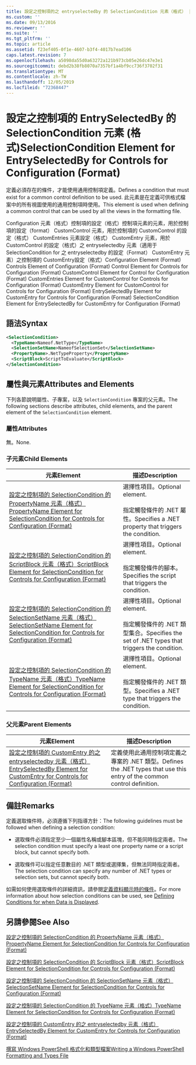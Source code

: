 ```yaml
---
title: 設定之控制項的之 entryselectedby 的 SelectionCondition 元素（格式） |Microsoft Docs
ms.custom: ''
ms.date: 09/13/2016
ms.reviewer: ''
ms.suite: ''
ms.tgt_pltfrm: ''
ms.topic: article
ms.assetid: f23ef405-0f1e-4607-b3f4-4017b7ead106
caps.latest.revision: 7
ms.openlocfilehash: a5098da55d0a63272a121b973cb05e26dc47e3e1
ms.sourcegitcommit: debd2b38fb8070a7357bf1a4bf9cc736f3702f31
ms.translationtype: MT
ms.contentlocale: zh-TW
ms.lasthandoff: 12/05/2019
ms.locfileid: "72368447"
---
```

# <a name="selectioncondition-element-for-entryselectedby-for-controls-for-configuration-format"></a><span data-ttu-id="87e6c-102">設定之控制項的 EntrySelectedBy 的 SelectionCondition 元素 (格式)</span><span class="sxs-lookup"><span data-stu-id="87e6c-102">SelectionCondition Element for EntrySelectedBy for Controls for Configuration (Format)</span></span>

<span data-ttu-id="87e6c-103">定義必須存在的條件，才能使用通用控制項定義。</span><span class="sxs-lookup"><span data-stu-id="87e6c-103">Defines a condition that must exist for a common control definition to be used.</span></span> <span data-ttu-id="87e6c-104">此元素是在定義可供格式檔案中的所有視圖使用的通用控制項時使用。</span><span class="sxs-lookup"><span data-stu-id="87e6c-104">This element is used when defining a common control that can be used by all the views in the formatting file.</span></span>

<span data-ttu-id="87e6c-105">Configuration 元素（格式）控制項的設定（格式）控制項元素的元素，用於控制項的設定（format） CustomControl 元素，用於控制項的 CustomControl 的設定（格式） CustomEntries 元素設定（格式） CustomEntry 元素，用於 CustomControl 的設定（格式）之 entryselectedby 元素（適用于 SelectionCondition for 之 entryselectedby 的設定（Format） CustomEntry 元素）之控制項的 CustomEntry設定（格式）</span><span class="sxs-lookup"><span data-stu-id="87e6c-105">Configuration Element (Format) Controls Element of Configuration (Format) Control Element for Controls for Configuration (Format) CustomControl Element for Control for Configuration (Format) CustomEntries Element for CustomControl for Controls for Configuration (Format) CustomEntry Element for CustomControl for Controls for Configuration (Format) EntrySelectedBy Element for CustomEntry for Controls for Configuration (Format) SelectionCondition Element for EntrySelectedBy for CustomEntry for Configuration (Format)</span></span>

## <a name="syntax"></a><span data-ttu-id="87e6c-106">語法</span><span class="sxs-lookup"><span data-stu-id="87e6c-106">Syntax</span></span>

```xml
<SelectionCondition>
  <TypeName>Nameof.NetType</TypeName>
  <SelectionSetName>NameofSelectionSet</SelectionSetName>
  <PropertyName>.NetTypeProperty</PropertyName>
  <ScriptBlock>ScriptToEvaluate</ScriptBlock>
</SelectionCondition>
```

## <a name="attributes-and-elements"></a><span data-ttu-id="87e6c-107">屬性與元素</span><span class="sxs-lookup"><span data-stu-id="87e6c-107">Attributes and Elements</span></span>

<span data-ttu-id="87e6c-108">下列各節說明屬性、子專案，以及 `SelectionCondition` 專案的父元素。</span><span class="sxs-lookup"><span data-stu-id="87e6c-108">The following sections describe attributes, child elements, and the parent element of the `SelectionCondition` element.</span></span>

### <a name="attributes"></a><span data-ttu-id="87e6c-109">屬性</span><span class="sxs-lookup"><span data-stu-id="87e6c-109">Attributes</span></span>

<span data-ttu-id="87e6c-110">無。</span><span class="sxs-lookup"><span data-stu-id="87e6c-110">None.</span></span>

### <a name="child-elements"></a><span data-ttu-id="87e6c-111">子元素</span><span class="sxs-lookup"><span data-stu-id="87e6c-111">Child Elements</span></span>

|<span data-ttu-id="87e6c-112">元素</span><span class="sxs-lookup"><span data-stu-id="87e6c-112">Element</span></span>|<span data-ttu-id="87e6c-113">描述</span><span class="sxs-lookup"><span data-stu-id="87e6c-113">Description</span></span>|
|-------------|-----------------|
|[<span data-ttu-id="87e6c-114">設定之控制項的 SelectionCondition 的 PropertyName 元素（格式）</span><span class="sxs-lookup"><span data-stu-id="87e6c-114">PropertyName Element for SelectionCondition for Controls for Configuration (Format)</span></span>](./propertyname-element-for-selectioncondition-for-controls-for-configuration-format.md)|<span data-ttu-id="87e6c-115">選擇性項目。</span><span class="sxs-lookup"><span data-stu-id="87e6c-115">Optional element.</span></span><br /><br /> <span data-ttu-id="87e6c-116">指定觸發條件的 .NET 屬性。</span><span class="sxs-lookup"><span data-stu-id="87e6c-116">Specifies a .NET property that triggers the condition.</span></span>|
|[<span data-ttu-id="87e6c-117">設定之控制項的 SelectionCondition 的 ScriptBlock 元素（格式）</span><span class="sxs-lookup"><span data-stu-id="87e6c-117">ScriptBlock Element for SelectionCondition for Controls for Configuration (Format)</span></span>](./scriptblock-element-for-selectioncondition-for-controls-for-configuration-format.md)|<span data-ttu-id="87e6c-118">選擇性項目。</span><span class="sxs-lookup"><span data-stu-id="87e6c-118">Optional element.</span></span><br /><br /> <span data-ttu-id="87e6c-119">指定觸發條件的腳本。</span><span class="sxs-lookup"><span data-stu-id="87e6c-119">Specifies the script that triggers the condition.</span></span>|
|[<span data-ttu-id="87e6c-120">設定之控制項的 SelectionCondition 的 SelectionSetName 元素（格式）</span><span class="sxs-lookup"><span data-stu-id="87e6c-120">SelectionSetName Element for SelectionCondition for Controls for Configuration (Format)</span></span>](./selectionsetname-element-for-selectioncondition-for-controls-for-configuration-format.md)|<span data-ttu-id="87e6c-121">選擇性項目。</span><span class="sxs-lookup"><span data-stu-id="87e6c-121">Optional element.</span></span><br /><br /> <span data-ttu-id="87e6c-122">指定觸發條件的 .NET 類型集合。</span><span class="sxs-lookup"><span data-stu-id="87e6c-122">Specifies the set of .NET types that triggers the condition.</span></span>|
|[<span data-ttu-id="87e6c-123">設定之控制項的 SelectionCondition 的 TypeName 元素（格式）</span><span class="sxs-lookup"><span data-stu-id="87e6c-123">TypeName Element for SelectionCondition for Controls for Configuration (Format)</span></span>](./typename-element-for-selectioncondition-for-controls-for-configuration-format.md)|<span data-ttu-id="87e6c-124">選擇性項目。</span><span class="sxs-lookup"><span data-stu-id="87e6c-124">Optional element.</span></span><br /><br /> <span data-ttu-id="87e6c-125">指定觸發條件的 .NET 類型。</span><span class="sxs-lookup"><span data-stu-id="87e6c-125">Specifies a .NET type that triggers the condition.</span></span>|

### <a name="parent-elements"></a><span data-ttu-id="87e6c-126">父元素</span><span class="sxs-lookup"><span data-stu-id="87e6c-126">Parent Elements</span></span>

|<span data-ttu-id="87e6c-127">元素</span><span class="sxs-lookup"><span data-stu-id="87e6c-127">Element</span></span>|<span data-ttu-id="87e6c-128">描述</span><span class="sxs-lookup"><span data-stu-id="87e6c-128">Description</span></span>|
|-------------|-----------------|
|[<span data-ttu-id="87e6c-129">設定之控制項的 CustomEntry 的之 entryselectedby 元素（格式）</span><span class="sxs-lookup"><span data-stu-id="87e6c-129">EntrySelectedBy Element for CustomEntry for Controls for Configuration (Format)</span></span>](./entryselectedby-element-for-customentry-for-controls-for-configuration-format.md)|<span data-ttu-id="87e6c-130">定義使用此通用控制項定義之專案的 .NET 類型。</span><span class="sxs-lookup"><span data-stu-id="87e6c-130">Defines the .NET types that use this entry of the common control definition.</span></span>|

## <a name="remarks"></a><span data-ttu-id="87e6c-131">備註</span><span class="sxs-lookup"><span data-stu-id="87e6c-131">Remarks</span></span>

<span data-ttu-id="87e6c-132">定義選取條件時，必須遵循下列指導方針：</span><span class="sxs-lookup"><span data-stu-id="87e6c-132">The following guidelines must be followed when defining a selection condition:</span></span>

- <span data-ttu-id="87e6c-133">選取條件必須指定至少一個屬性名稱或腳本區塊，但不能同時指定兩者。</span><span class="sxs-lookup"><span data-stu-id="87e6c-133">The selection condition must specify a least one property name or a script block, but cannot specify both.</span></span>

- <span data-ttu-id="87e6c-134">選取條件可以指定任意數目的 .NET 類型或選擇集，但無法同時指定兩者。</span><span class="sxs-lookup"><span data-stu-id="87e6c-134">The selection condition can specify any number of .NET types or selection sets, but cannot specify both.</span></span>

<span data-ttu-id="87e6c-135">如需如何使用選取條件的詳細資訊，請參閱[定義資料顯示時的條件](./defining-conditions-for-displaying-data.md)。</span><span class="sxs-lookup"><span data-stu-id="87e6c-135">For more information about how selection conditions can be used, see [Defining Conditions for when Data is Displayed](./defining-conditions-for-displaying-data.md).</span></span>

## <a name="see-also"></a><span data-ttu-id="87e6c-136">另請參閱</span><span class="sxs-lookup"><span data-stu-id="87e6c-136">See Also</span></span>

[<span data-ttu-id="87e6c-137">設定之控制項的 SelectionCondition 的 PropertyName 元素（格式）</span><span class="sxs-lookup"><span data-stu-id="87e6c-137">PropertyName Element for SelectionCondition for Controls for Configuration (Format)</span></span>](./propertyname-element-for-selectioncondition-for-controls-for-configuration-format.md)

[<span data-ttu-id="87e6c-138">設定之控制項的 SelectionCondition 的 ScriptBlock 元素（格式）</span><span class="sxs-lookup"><span data-stu-id="87e6c-138">ScriptBlock Element for SelectionCondition for Controls for Configuration (Format)</span></span>](./scriptblock-element-for-selectioncondition-for-controls-for-configuration-format.md)

[<span data-ttu-id="87e6c-139">設定之控制項的 SelectionCondition 的 SelectionSetName 元素（格式）</span><span class="sxs-lookup"><span data-stu-id="87e6c-139">SelectionSetName Element for SelectionCondition for Controls for Configuration (Format)</span></span>](./selectionsetname-element-for-selectioncondition-for-controls-for-configuration-format.md)

[<span data-ttu-id="87e6c-140">設定之控制項的 SelectionCondition 的 TypeName 元素（格式）</span><span class="sxs-lookup"><span data-stu-id="87e6c-140">TypeName Element for SelectionCondition for Controls for Configuration (Format)</span></span>](./typename-element-for-selectioncondition-for-controls-for-configuration-format.md)

[<span data-ttu-id="87e6c-141">設定之控制項的 CustomEntry 的之 entryselectedby 元素（格式）</span><span class="sxs-lookup"><span data-stu-id="87e6c-141">EntrySelectedBy Element for CustomEntry for Controls for Configuration (Format)</span></span>](./entryselectedby-element-for-customentry-for-controls-for-configuration-format.md)

[<span data-ttu-id="87e6c-142">撰寫 Windows PowerShell 格式化和類型檔案</span><span class="sxs-lookup"><span data-stu-id="87e6c-142">Writing a Windows PowerShell Formatting and Types File</span></span>](./writing-a-powershell-formatting-file.md)
